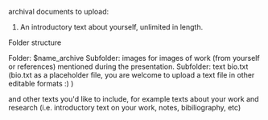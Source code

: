 archival documents to upload:

1. An introductory text about yourself, unlimited in length. 

Folder structure

Folder: $name_archive
Subfolder: images
for images of work (from yourself or references) mentioned during the presentation. 
Subfolder: text
bio.txt (bio.txt as a placeholder file, you are welcome to upload a text file in other editable formats :) )

and other texts you'd like to include, for example texts about your work and research (i.e. introductory text on your work, notes, bibiliography, etc)




